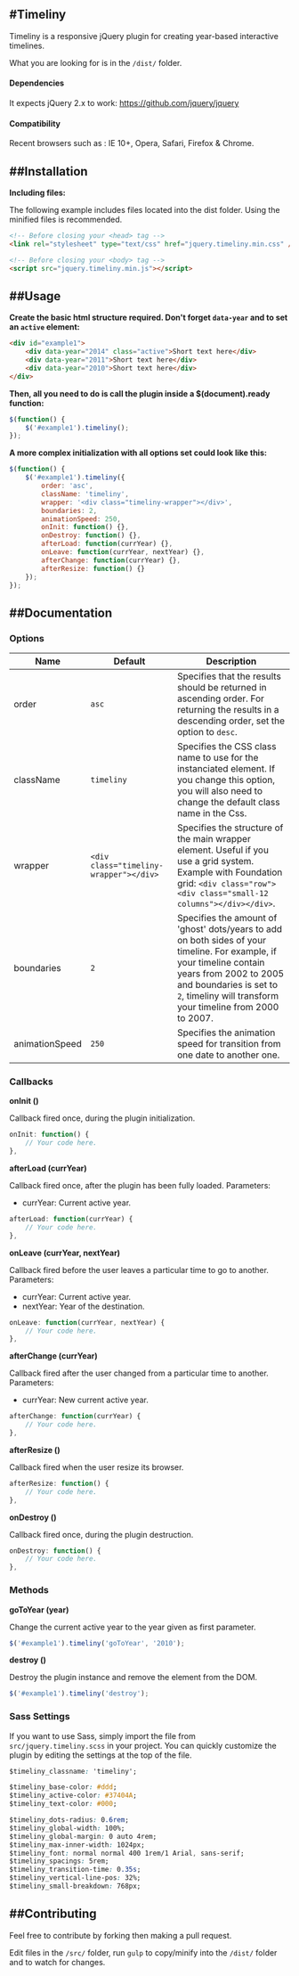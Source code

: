 #Timeliny
-----------

Timeliny is a responsive jQuery plugin for creating year-based interactive timelines.

What you are looking for is in the `/dist/` folder.

#### Dependencies
It expects jQuery 2.x to work: https://github.com/jquery/jquery

#### Compatibility
Recent browsers such as :
IE 10+, Opera, Safari, Firefox & Chrome.


##Installation
-----------

**Including files:**

The following example includes files located into the dist folder. Using the minified files is recommended.

```html
<!-- Before closing your <head> tag -->
<link rel="stylesheet" type="text/css" href="jquery.timeliny.min.css" />

<!-- Before closing your <body> tag -->
<script src="jquery.timeliny.min.js"></script>
```

##Usage
-----------

**Create the basic html structure required. Don't forget `data-year` and to set an `active` element:**

```html
<div id="example1">
	<div data-year="2014" class="active">Short text here</div>
	<div data-year="2011">Short text here</div>
	<div data-year="2010">Short text here</div>
</div>
```

**Then, all you need to do is call the plugin inside a $(document).ready function:**

```js
$(function() {
	$('#example1').timeliny();
});
```

**A more complex initialization with all options set could look like this:**

```js
$(function() {
	$('#example1').timeliny({
		order: 'asc',
		className: 'timeliny',
		wrapper: '<div class="timeliny-wrapper"></div>',
		boundaries: 2,
		animationSpeed: 250,
		onInit: function() {},
		onDestroy: function() {},
		afterLoad: function(currYear) {},
		onLeave: function(currYear, nextYear) {},
		afterChange: function(currYear) {},
		afterResize: function() {}
	});
});
```


##Documentation
-----------

### Options

| Name            | Default                                  | Description                                                                                                                                                                                                                                                                                                                                                                                                                                                                                                                                                                                                                                                                                                  |
|-----------------|------------------------------------------|----------------------------------------------------------------------------------------------------------------------------------------------------------------------------------------------------------------------------------------------------|
| order           | `asc`                                    | Specifies that the results should be returned in ascending order. For returning the results in a descending order, set the option to `desc`.                                                                                                       |
| className       | `timeliny`                               | Specifies the CSS class name to use for the instanciated element. If you change this option, you will also need to change the default class name in the Css.                                                                                       |
| wrapper         | `<div class="timeliny-wrapper"></div>`   | Specifies the structure of the main wrapper element. Useful if you use a grid system. Example with Foundation grid: `<div class="row"><div class="small-12 columns"></div></div>`.                                                                 |
| boundaries      | `2`                                      | Specifies the amount of 'ghost' dots/years to add on both sides of your timeline. For example, if your timeline contain years from 2002 to 2005 and boundaries is set to `2`, timeliny will transform your timeline from 2000 to 2007.             |
| animationSpeed  | `250`                                    | Specifies the animation speed for transition from one date to another one.                                                                                                                                                                         |

### Callbacks

**onInit ()**

Callback fired once, during the plugin initialization.

```js
onInit: function() {
	// Your code here.
},
```

**afterLoad (currYear)**

Callback fired once, after the plugin has been fully loaded. Parameters:

- currYear: Current active year.

```js
afterLoad: function(currYear) {
	// Your code here.
},
```

**onLeave (currYear, nextYear)**

Callback fired before the user leaves a particular time to go to another. Parameters:

- currYear: Current active year.
- nextYear: Year of the destination.

```js
onLeave: function(currYear, nextYear) {
	// Your code here.
},
```

**afterChange (currYear)**

Callback fired after the user changed from a particular time to another. Parameters:

- currYear: New current active year.

```js
afterChange: function(currYear) {
	// Your code here.
},
```

**afterResize ()**

Callback fired when the user resize its browser.

```js
afterResize: function() {
	// Your code here.
},
```

**onDestroy ()**

Callback fired once, during the plugin destruction.

```js
onDestroy: function() {
	// Your code here.
},
```

### Methods

**goToYear (year)**

Change the current active year to the year given as first parameter.

```js
$('#example1').timeliny('goToYear', '2010');
```

**destroy ()**

Destroy the plugin instance and remove the element from the DOM.

```js
$('#example1').timeliny('destroy');
```

### Sass Settings

If you want to use Sass, simply import the file from `src/jquery.timeliny.scss` in your project. You can quickly customize the plugin by editing the settings at the top of the file.

```css
$timeliny_classname: 'timeliny';

$timeliny_base-color: #ddd;
$timeliny_active-color: #37404A;
$timeliny_text-color: #000;

$timeliny_dots-radius: 0.6rem;
$timeliny_global-width: 100%;
$timeliny_global-margin: 0 auto 4rem;
$timeliny_max-inner-width: 1024px;
$timeliny_font: normal normal 400 1rem/1 Arial, sans-serif;
$timeliny_spacings: 5rem;
$timeliny_transition-time: 0.35s;
$timeliny_vertical-line-pos: 32%;
$timeliny_small-breakdown: 768px;
```


##Contributing
-----------

Feel free to contribute by forking then making a pull request.

Edit files in the `/src/` folder,  run `gulp` to copy/minify into the `/dist/` folder and to watch for changes.
